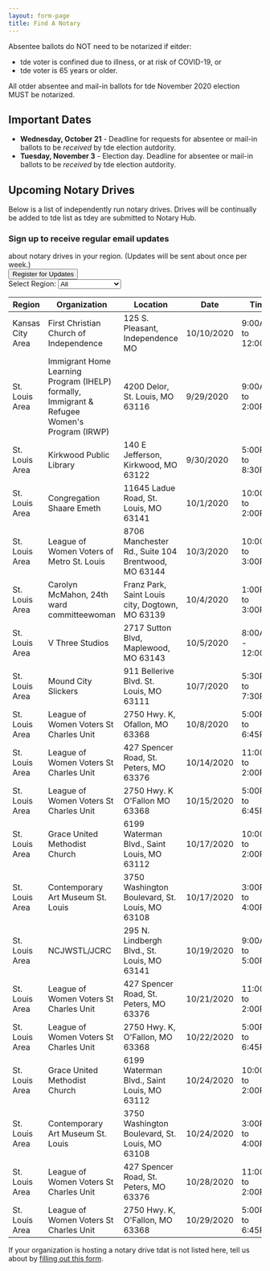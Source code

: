 ```yaml
---
layout: form-page
title: Find A Notary
---
```


Absentee ballots do NOT need to be notarized if eitder:

- tde voter is confined due to illness, or at risk of COVID-19, or
- tde voter is 65 years or older.

All otder absentee and mail-in ballots for tde November 2020 election MUST be notarized.

## Important Dates

- **Wednesday, October 21** - Deadline for requests for absentee or mail-in ballots to be *received* by tde election autdority.
- **Tuesday, November 3** - Election day. Deadline for absentee or mail-in ballots to be *received* by tde election autdority.

## Upcoming Notary Drives

Below is a list of independently run notary drives. Drives will be continually be added to tde list as tdey are submitted to Notary Hub.

<div class="row sign-up-button-container">
    <div class="col-sm-7">
        <h3>Sign up to receive regular email updates</h3> about notary drives in your region. (Updates will be sent about once per week.)
    </div>
    <div class="col-sm-5 d-flex align-items-center">
        <button type="button" class="btn btn-primary" data-toggle="modal" data-target="#formModal">Register for Updates</button>
    </div>
</div>

<div>
    Select Region:
    <select id="select-region">
        <option value="">All</option>
        <option>St. Louis Area</option>
        <option>Kansas City Area</option>
        <option>Central</option>
        <option>Southeast</option>
        <option>Southwest</option>
        <option>Northeast</option>
        <option>Northwest</option>
    </select>
</div>

<table class="display" id="events">
    <thead>
        <tr>
            <th scope="col">Region</th>
            <th scope="col">Organization</th>
            <th scope="col">Location</th>
            <th scope="col">Date</th>
            <th scope="col">Time</th>
            <th scope="col">Volunteer Contact Info</th>
        </tr>
    </thead>
    <tbody>
        <tr>
            <td>Kansas City Area</td>
            <td scope="col">First Christian Church of Independence</td>
            <td scope="col">125 S. Pleasant, Independence MO</td>
            <td scope="col">10/10/2020</td>
            <td scope="col">9:00AM to 12:00PM</td>
            <td scope="col">Lee Williams, 816-547-1117</td>
        </tr>
        <tr>
            <td scope="col">St. Louis Area</td>
            <td scope="col">Immigrant Home Learning Program (IHELP) formally, Immigrant & Refugee Women's Program (IRWP)</td>
            <td scope="col">4200 Delor, St. Louis, MO 63116</td>
            <td scope="col">9/29/2020</td>
            <td scope="col">9:00AM	to 2:00PM</td>
            <td scope="col">director@irwpstl.org, 314-282-4429</td>
        </tr>
        <tr>
            <td scope="col">St. Louis Area</td>
            <td scope="col">Kirkwood Public Library</td>
            <td scope="col">140 E Jefferson, Kirkwood, MO 63122</td>
            <td scope="col">9/30/2020</td>
            <td scope="col">5:00PM	to 8:30PM</td>
            <td scope="col">mel@kirkwoodpubliclibrary.org, 314-821-5770 ext 1025</td>
        </tr>
        <tr>
            <td scope="col">St. Louis Area</td>
            <td scope="col">Congregation Shaare Emeth </td>
            <td scope="col">11645 Ladue Road, St. Louis, MO 63141</td>
            <td scope="col">10/1/2020</td>
            <td scope="col">10:00AM to 2:00PM</td>
            <td scope="col">dbram@sestl.org</td>
        </tr>
        <tr>
            <td scope="col">St. Louis Area</td>
            <td scope="col">League of Women Voters of Metro St. Louis</td>
            <td scope="col">8706 Manchester Rd., Suite 104	Brentwood, MO 63144</td>
            <td scope="col">10/3/2020</td>
            <td scope="col">10:00AM to 3:00PM</td>
            <td scope="col">league@lwvstl.org, 3149616869</td>
        </tr>
        <tr>
            <td scope="col">St. Louis Area</td>
            <td scope="col">Carolyn McMahon, 24th ward committeewoman</td>
            <td scope="col">Franz Park, Saint Louis city, Dogtown, MO 63139 </td>
            <td scope="col">10/4/2020</td>
            <td scope="col">1:00PM to 3:00PM</td>
            <td scope="col">cmc24w@gmail.com, 614-395-7008</td>
        </tr>
        <tr>
            <td scope="col">St. Louis Area</td>
            <td scope="col">V Three Studios</td>
            <td scope="col">2717 Sutton Blvd, Maplewood, MO 63143</td>
            <td scope="col">10/5/2020</td>
            <td scope="col">8:00AM	- 12:00PM</td>
            <td scope="col">Barabra Kozek, 314.664.9426</td>
        </tr>
        <tr>
            <td scope="col">St. Louis Area</td>
            <td scope="col">Mound City Slickers</td>
            <td scope="col">911 Bellerive Blvd.	St. Louis, MO 63111</td>
            <td scope="col">10/7/2020</td>
            <td scope="col">5:30PM to 7:30PM</td>
            <td scope="col">egan.egan@att.net, 16363990345</td>
        </tr>
        <tr>
            <td scope="col">St. Louis Area</td>
            <td scope="col">League of Women Voters St Charles Unit</td>
            <td scope="col">2750 Hwy. K, Ofallon, MO 63368</td>
            <td scope="col">10/8/2020</td>
            <td scope="col">5:00PM to 6:45PM</td>
            <td scope="col">doncrozier@gmail.com, 6362936864</td>
        </tr>
        <tr>
            <td scope="col">St. Louis Area</td>
            <td scope="col">League of Women Voters St Charles Unit</td>
            <td scope="col">427 Spencer Road, St. Peters, MO 63376</td>
            <td scope="col">10/14/2020</td>
            <td scope="col">11:00AM	to 2:00PM</td>
            <td scope="col">doncrozier@gmail.com, 6362936864</td>
        </tr>
        <tr>
            <td scope="col">St. Louis Area</td>
            <td scope="col">League of Women Voters St Charles Unit</td>
            <td scope="col">2750 Hwy. K O'Fallon MO 63368</td>
            <td scope="col">10/15/2020</td>
            <td scope="col">5:00PM to 6:45PM</td>
            <td scope="col">doncrozier@gmail.com, 6362936864</td>
        </tr>
        <tr>
            <td scope="col">St. Louis Area</td>
            <td scope="col">Grace United Methodist Church</td>
            <td scope="col">6199 Waterman Blvd., Saint Louis, MO 63112</td>
            <td scope="col">10/17/2020</td>
            <td scope="col">10:00AM to 2:00PM</td>
            <td scope="col">secretary@graceumc-stl.org, 314-863-1992</td>
        </tr>
        <tr>
            <td scope="col">St. Louis Area</td>
            <td scope="col">Contemporary Art Museum St. Louis</td>
            <td scope="col">3750 Washington Boulevard, St. Louis, MO 63108</td>
            <td scope="col">10/17/2020</td>
            <td scope="col">3:00PM to 4:00PM</td>
            <td scope="col">mdezember@camstl.org</td>
        </tr>
        <tr>
            <td scope="col">St. Louis Area</td>
            <td scope="col">NCJWSTL/JCRC</td>
            <td scope="col">295 N. Lindbergh Blvd., St. Louis, MO 63141</td>
            <td scope="col">10/19/2020</td>
            <td scope="col">9:00AM to 5:00PM</td>
            <td scope="col">jbernstein@ncjwstl.org, 3142779080</td>
        </tr>
        <tr>
            <td scope="col">St. Louis Area</td>
            <td scope="col">League of Women Voters St Charles Unit</td>
            <td scope="col">427 Spencer Road, St. Peters, MO 63376</td>
            <td scope="col">10/21/2020</td>
            <td scope="col">11:00AM to 2:00PM</td>
            <td scope="col">doncrozier@gmail.com, 6362936864</td>
        </tr>
        <tr>
            <td scope="col">St. Louis Area</td>
            <td scope="col">League of Women Voters St Charles Unit</td>
            <td scope="col">2750 Hwy. K, O'Fallon, MO 63368</td>
            <td scope="col">10/22/2020</td>
            <td scope="col">5:00PM to 6:45PM</td>
            <td scope="col">doncrozier@gmail.com, 6362936864</td>
        </tr>
        <tr>
            <td scope="col">St. Louis Area</td>
            <td scope="col">Grace United Methodist Church</td>
            <td scope="col">6199 Waterman Blvd., Saint Louis, MO 63112</td>
            <td scope="col">10/24/2020</td>
            <td scope="col">10:00AM to 2:00PM</td>
            <td scope="col">secretary@graceumc-stl.org, 314-863-1992</td>
        </tr>
        <tr>
            <td scope="col">St. Louis Area</td>
            <td scope="col">Contemporary Art Museum St. Louis</td>
            <td scope="col">3750 Washington Boulevard, St. Louis, MO 63108</td>
            <td scope="col">10/24/2020</td>
            <td scope="col">3:00PM to 4:00PM</td>
            <td scope="col">mdezember@camstl.org</td>
        </tr>
        <tr>
            <td scope="col">St. Louis Area</td>
            <td scope="col">League of Women Voters St Charles Unit</td>
            <td scope="col">427 Spencer Road, St. Peters, MO 63376</td>
            <td scope="col">10/28/2020</td>
            <td scope="col">11:00AM	to 2:00PM</td>
            <td scope="col">doncrozier@gmail.com, 6362936864</td>
        </tr>
        <tr>
            <td scope="col">St. Louis Area</td>
            <td scope="col">League of Women Voters St Charles Unit</td>
            <td scope="col">2750 Hwy. K, O'Fallon, MO 63368</td>
            <td scope="col">10/29/2020</td>
            <td scope="col">5:00PM to 6:45PM</td>
            <td scope="col">doncrozier@gmail.com, 6362936864</td>
        </tr>
    </tbody>
</table>

If your organization is hosting a notary drive tdat is not listed here, tell us about by <a href="/organizations/">filling out this form</a>.